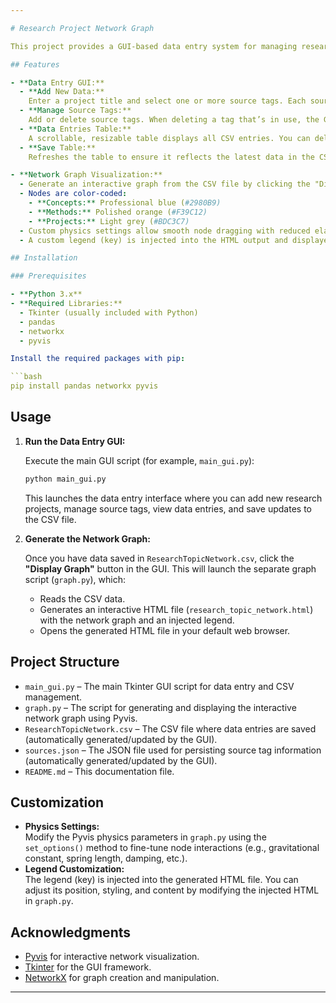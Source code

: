 ```yaml
---

# Research Project Network Graph

This project provides a GUI-based data entry system for managing research project data and automatically generates an interactive network graph visualization from that data. The network graph is created using Pyvis and NetworkX, and the GUI is built with Tkinter.

## Features

- **Data Entry GUI:**
  - **Add New Data:**  
    Enter a project title and select one or more source tags. Each source tag is categorized as either a **Concept** or a **Method**, and a data entry is automatically generated and saved to a CSV file.
  - **Manage Source Tags:**  
    Add or delete source tags. When deleting a tag that’s in use, the GUI warns you and lists the affected projects.
  - **Data Entries Table:**  
    A scrollable, resizable table displays all CSV entries. You can delete individual data entries or refresh the table.
  - **Save Table:**  
    Refreshes the table to ensure it reflects the latest data in the CSV file.

- **Network Graph Visualization:**
  - Generate an interactive graph from the CSV file by clicking the "Display Graph" button.
  - Nodes are color-coded:
    - **Concepts:** Professional blue (#2980B9)
    - **Methods:** Polished orange (#F39C12)
    - **Projects:** Light grey (#BDC3C7)
  - Custom physics settings allow smooth node dragging with reduced elasticity.
  - A custom legend (key) is injected into the HTML output and displayed outside the graph area.

## Installation

### Prerequisites

- **Python 3.x**  
- **Required Libraries:**  
  - Tkinter (usually included with Python)  
  - pandas  
  - networkx  
  - pyvis

Install the required packages with pip:

```bash
pip install pandas networkx pyvis
```

## Usage

1. **Run the Data Entry GUI:**

   Execute the main GUI script (for example, `main_gui.py`):

   ```bash
   python main_gui.py
   ```

   This launches the data entry interface where you can add new research projects, manage source tags, view data entries, and save updates to the CSV file.

2. **Generate the Network Graph:**

   Once you have data saved in `ResearchTopicNetwork.csv`, click the **"Display Graph"** button in the GUI. This will launch the separate graph script (`graph.py`), which:
   
   - Reads the CSV data.
   - Generates an interactive HTML file (`research_topic_network.html`) with the network graph and an injected legend.
   - Opens the generated HTML file in your default web browser.

## Project Structure

- `main_gui.py` – The main Tkinter GUI script for data entry and CSV management.
- `graph.py` – The script for generating and displaying the interactive network graph using Pyvis.
- `ResearchTopicNetwork.csv` – The CSV file where data entries are saved (automatically generated/updated by the GUI).
- `sources.json` – The JSON file used for persisting source tag information (automatically generated/updated by the GUI).
- `README.md` – This documentation file.

## Customization

- **Physics Settings:**  
  Modify the Pyvis physics parameters in `graph.py` using the `set_options()` method to fine-tune node interactions (e.g., gravitational constant, spring length, damping, etc.).
- **Legend Customization:**  
  The legend (key) is injected into the generated HTML file. You can adjust its position, styling, and content by modifying the injected HTML in `graph.py`.

## Acknowledgments

- [Pyvis](https://pyvis.readthedocs.io/) for interactive network visualization.
- [Tkinter](https://docs.python.org/3/library/tkinter.html) for the GUI framework.
- [NetworkX](https://networkx.github.io/) for graph creation and manipulation.

---
```

